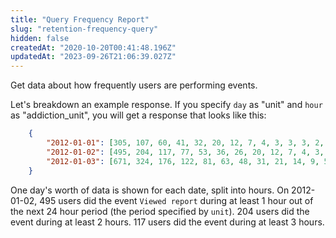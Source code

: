 ```yaml
---
title: "Query Frequency Report"
slug: "retention-frequency-query"
hidden: false
createdAt: "2020-10-20T00:41:48.196Z"
updatedAt: "2023-09-26T21:06:39.027Z"
---
```


Get data about how frequently users are performing events.

Let's breakdown an example response. If you specify `day` as \"unit\" and `hour` as \"addiction_unit\", you will get a response that looks like this:

```json
    {
        "2012-01-01": [305, 107, 60, 41, 32, 20, 12, 7, 4, 3, 3, 3, 2, 2, 2, 1, 1, 1, 1, 1, 1, 1, 1, 1],
        "2012-01-02": [495, 204, 117, 77, 53, 36, 26, 20, 12, 7, 4, 3, 3, 1, 1, 1, 1, 0, 0, 0, 0, 0, 0, 0],
        "2012-01-03": [671, 324, 176, 122, 81, 63, 48, 31, 21, 14, 9, 5, 3, 1, 1, 1, 0, 0, 0, 0, 0, 0, 0, 0]
    }
```

One day's worth of data is shown for each date, split into hours. On 2012-01-02, 495 users did the event `Viewed report` during at least 1 hour out of the next 24 hour period (the period specified by `unit`). 204 users did the event during at least 2 hours. 117 users did the event during at least 3 hours.
